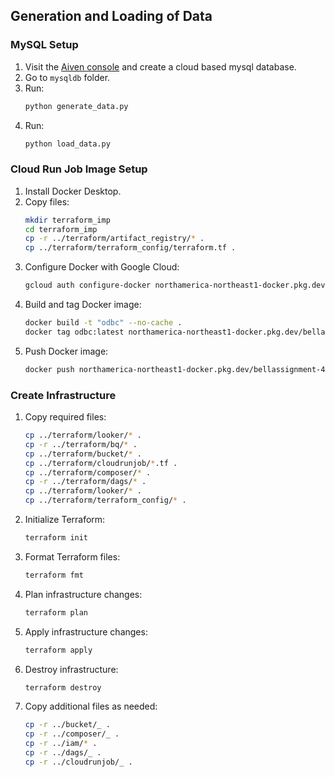 ## Generation and Loading of Data

### MySQL Setup

1. Visit the [Aiven console](https://console.aiven.io/account/a51bc14c2e00/project/bellassignment55-04a3/services) and create a cloud based mysql database.
2. Go to `mysqldb` folder.
3. Run:
   ```sh
   python generate_data.py
   ```
4. Run:
   ```sh
   python load_data.py
   ```

### Cloud Run Job Image Setup

1. Install Docker Desktop.
2. Copy files:
   ```sh
   mkdir terraform_imp
   cd terraform_imp
   cp -r ../terraform/artifact_registry/* .
   cp ../terraform/terraform_config/terraform.tf .
   ```
3. Configure Docker with Google Cloud:
   ```sh
   gcloud auth configure-docker northamerica-northeast1-docker.pkg.dev
   ```
4. Build and tag Docker image:
   ```sh
   docker build -t "odbc" --no-cache .
   docker tag odbc:latest northamerica-northeast1-docker.pkg.dev/bellassignment-453021/docker-repo/odbc:latest
   ```
5. Push Docker image:
   ```sh
   docker push northamerica-northeast1-docker.pkg.dev/bellassignment-453021/docker-repo/odbc:latest
   ```

### Create Infrastructure

1. Copy required files:
   ```sh
   cp ../terraform/looker/* .
   cp -r ../terraform/bq/* .
   cp ../terraform/bucket/* .
   cp ../terraform/cloudrunjob/*.tf .
   cp ../terraform/composer/* .
   cp -r ../terraform/dags/* .
   cp ../terraform/looker/* .
   cp ../terraform/terraform_config/* .
   ```
2. Initialize Terraform:
   ```sh
   terraform init
   ```
3. Format Terraform files:
   ```sh
   terraform fmt
   ```
4. Plan infrastructure changes:
   ```sh
   terraform plan
   ```
5. Apply infrastructure changes:
   ```sh
   terraform apply
   ```
6. Destroy infrastructure:

   ```sh
   terraform destroy
   ```

7. Copy additional files as needed:
   ```sh
   cp -r ../bucket/_ .
   cp -r ../composer/_ .
   cp -r ../iam/* .
   cp -r ../dags/_ .
   cp -r ../cloudrunjob/_ .
   ```
